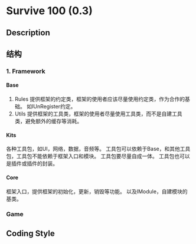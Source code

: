 # Survive 100 (0.3)

## Description

## 结构

### 1. Framework

#### Base

1. Rules
   提供框架的约定类，框架的使用者应该尽量使用约定类，作为合作的基础。
   如IUnRegister约定。
2. Utils
   提供框架的工具类，框架的使用者尽量使用工具类，而不是自建工具类，避免额外的缓存等消耗。

#### Kits

各种工具包，如UI，网络，数据，音频等。
工具包可以依赖于Base，和其他工具包，工具包不能依赖于框架入口和模块。
工具包要尽量自成一体。
工具包也可以是插件或插件的封装。

#### Core

框架入口，提供框架的初始化，更新，销毁等功能。
以及IModule，自建模块的基类。

### Game

## Coding Style
